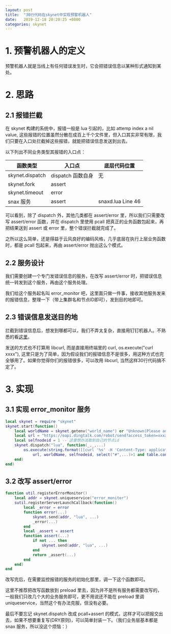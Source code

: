 ```yaml
---
layout: post
title:  "30行代码在skynet中实现预警机器人"
date:   2019-12-18 20:20:25 +0800
categories: skynet
---
```


# 1. 预警机器人的定义
预警机器人就是当线上有任何错误发生时，它会把错误信息以某种形式通知到某处。

# 2. 思路
## 2.1 报错拦截
在 skynet 构建的系统中，报错一般是 lua 引起的，比如 attemp index a nil value, 这些报错的位置虽然分散在成百上千个文件里，但入口其实非常有限，我们只要在入口处拦截掉这些报错，就能把错误信息发送到出去。

以下列出不同业务类型其报错的入口点：

函数类型 | 入口点 | 底层代码位置
---|---|---
skynet.dispatch | dispatch 函数自身 | 无
skynet.fork | assert | 
skynet.timeout | error | 
snax 服务 | assert | snaxd.lua Line 46

可以看到，除了 dispatch 外，其他几类都在 assert/error 里，所以我们只需要改写 assert/error 函数，并在 dispatch 里使用 pcall 把真正的业务函数包起来，再把结果送到 assert 或 error 里，整个错误拦截就完成了。

之所以这么简单，还是得益于云风良好的编码风格，几乎底层在执行上层业务函数时，都是 pcall 包起来，再由 assert/error 抛出这么个模式。

## 2.2 服务设计
我们需要创建一个专门发错误信息的服务，在改写 assert/error 时，把错误信息统一转发到这个服务，再由这个服务处理。

我们给这个服务起名叫 error_monitor 吧，这里面只做一件事，接收其他服务发来的报错信息，整理一下（带上集群名和节点ID即可），发到目的地即可。

## 2.3 错误信息发送目的地
拦截到错误信息后，想发到哪都可以，我们不弄太复杂，直接用钉钉机器人。不熟悉的看[这里](https://ding-doc.dingtalk.com/doc#/serverapi2/qf2nxq)。

发送的方式也不打算用 libcurl, 而是直接用终端里的 curl, os.execute("curl xxxx"), 这里只是为了简单，因为假设我们的报错信息不是很多，用这种方式也完全够用了。如果你觉得你们的报错很多，可以改用 libcurl, 当然这样30行代码搞不定了。

# 3. 实现
## 3.1 实现 error_monitor 服务
```lua
local skynet = require "skynet"
skynet.start(function()
    local worldName = skynet.getenv("world_name") or "Unknown(Please add world_name to config)" -- worldName 也就是集群名，比如是内服还是外服
    local url = "https://oapi.dingtalk.com/robot/send?access_token=xxxxx" -- 后面的xxx改成自己机器人的token
    local selfnodeid = 1 -- 这里想办法取到自己的节点id
    skynet.dispatch("lua", function(_,_,...)
        os.execute(string.format([[curl '%s' -H 'Content-Type: application/json' -d '{"msgtype":"markdown","markdown":{"title":"ERROR","text":"* World: %s\n* Node: %d\n* Traceback:\n```%s```"}}']],
            url, worldName, selfnodeid, select("#",...)>1 and table.concat({...}," ") or tostring(...)))
    end)
end)
```
## 3.2 改写 assert/error
```lua
function util.registerErrorMonitor()
    local addr = skynet.uniqueservice("error_monitor")
    sutil.registerServerLaunchCallback(function()
        local _error = error
        function error(...)
            skynet.send(addr, "lua", ...)
            _error(...)
        end
        local _assert = assert
        function assert(...)
            if not ... then
                skynet.send(addr, "lua", ...)
            end
            return _assert(...)
        end
    end)
end
```
改写完后，在需要监控报错的服务的初始化那里，调一下这个函数即可。

这里不推荐把改写函数放到 preload 里去，因为并不是所有服务都需要改写的，一般我们只改几个大的业务服务即可，更不用说还不能在 preload 里调 uniqueservice，当然这个有办法克服，但没有必要。

最后不要忘记 skynet.dispatch 改成 pcall+assert 的模式，这样才可以把报交出去，如果不想要重复写(DRY原则)，可以简单封装一下。（我们业务层基本都是 snax 服务，所以没这个烦恼：）
